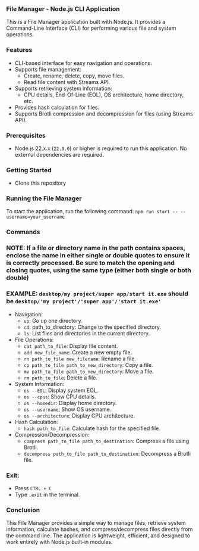 ### File Manager - Node.js CLI Application

This is a File Manager application built with Node.js. It provides a Command-Line Interface (CLI) for performing various file and system operations.
### Features
 - CLI-based interface for easy navigation and operations.
 - Supports file management:
    - Create, rename, delete, copy, move files.
    - Read file content with Streams API.
 - Supports retrieving system information:
    - CPU details, End-Of-Line (EOL), OS architecture, home directory, etc.
 - Provides hash calculation for files.
 - Supports Brotli compression and decompression for files (using Streams API).
### Prerequisites
 - Node.js 22.x.x (```22.9.0```) or higher is required to run this application.
No external dependencies are required.
### Getting Started
 - Clone this repository
### Running the File Manager
To start the application, run the following command:
```npm run start -- --username=your_username```
### Commands
### NOTE: If a file or directory name in the path contains spaces, enclose the name in either single or double quotes to ensure it is correctly processed. Be sure to match the opening and closing quotes, using the same type (either both single or both double)
### EXAMPLE: ```desktop/my project/super app/start it.exe``` should be ```desktop/'my project'/'super app'/'start it.exe'```
 - Navigation:
    - ```up```: Go up one directory.
    - ```cd```: path_to_directory: Change to the specified directory.
    - ```ls```: List files and directories in the current directory.
 - File Operations:
    - ```cat path_to_file```: Display file content.
    - ```add new_file_name```: Create a new empty file.
    - ```rn path_to_file new_filename```: Rename a file.
    - ```cp path_to_file path_to_new_directory```: Copy a file.
    - ```mv path_to_file path_to_new_directory```: Move a file.
    - ```rm path_to_file```: Delete a file.
 - System Information:
    - ```os --EOL```: Display system EOL.
    - ```os --cpus```: Show CPU details.
    -  ```os --homedir```: Display home directory.
    - ```os --username```: Show OS username.
    -  ```os --architecture```: Display CPU architecture.
 - Hash Calculation:
    - ```hash path_to_file```: Calculate hash for the specified file.
 - Compression/Decompression:
    - ```compress path_to_file path_to_destination```: Compress a file using Brotli.
    - ```decompress path_to_file path_to_destination```: Decompress a Brotli file.
### Exit:
 - Press ```CTRL + C``` 
 - Type ```.exit``` in the terminal.
### Conclusion
This File Manager provides a simple way to manage files, retrieve system information, calculate hashes, and compress/decompress files directly from the command line. The application is lightweight, efficient, and designed to work entirely with Node.js built-in modules.
